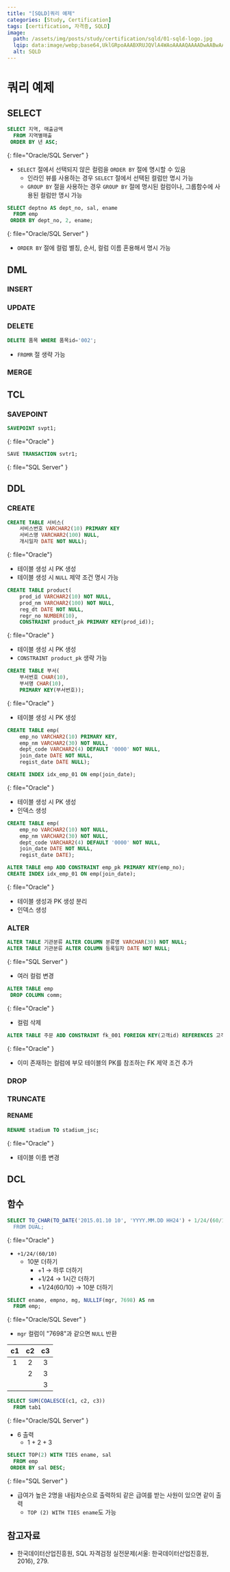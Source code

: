 ```yaml
---
title: "[SQLD]쿼리 예제"
categories: [Study, Certification]
tags: [certification, 자격증, SQLD]
image:
  path: /assets/img/posts/study/certification/sqld/01-sqld-logo.jpg
  lqip: data:image/webp;base64,UklGRpoAAABXRUJQVlA4WAoAAAAQAAAADwAABwAAQUxQSDIAAAARL0AmbZurmr57yyIiqE8oiG0bejIYEQTgqiDA9vqnsUSI6H+oAERp2HZ65qP/VIAWAFZQOCBCAAAA8AEAnQEqEAAIAAVAfCWkAALp8sF8rgRgAP7o9FDvMCkMde9PK7euH5M1m6VWoDXf2FkP3BqV0ZYbO6NA/VFIAAAA
  alt: SQLD
---
```


# 쿼리 예제

## SELECT

```sql
SELECT 지역, 매출금액
  FROM 지역별매출
 ORDER BY 년 ASC;
```
{: file="Oracle/SQL Server" }

- `SELECT` 절에서 선택되지 않은 컬럼을 `ORDER BY` 절에 명시할 수 있음
	+ 인라인 뷰를 사용하는 경우 `SELECT` 절에서 선택된 컬럼만 명시 가능
	+ `GROUP BY` 절을 사용하는 경우 `GROUP BY` 절에 명시된 컬럼이나, 그룹함수에 사용된 컬럼만 명시 가능

```sql
SELECT deptno AS dept_no, sal, ename
  FROM emp
 ORDER BY dept_no, 2, ename;
```
{: file="Oracle/SQL Server" }

- `ORDER BY` 절에 컬럼 별칭, 순서, 컬럼 이름 혼용해서 명시 가능

## DML

### INSERT

### UPDATE

### DELETE

```sql
DELETE 품목 WHERE 품목id='002';
```

- `FROMR` 절 생략 가능

### MERGE

## TCL

### SAVEPOINT

```sql
SAVEPOINT svpt1;
```
{: file="Oracle" }

```sql
SAVE TRANSACTION svtr1;
```
{: file="SQL Server" }

## DDL

### CREATE

```sql
CREATE TABLE 서비스(
    서비스번호 VARCHAR2(10) PRIMARY KEY
    서비스명 VARCHAR2(100) NULL,
    개시일자 DATE NOT NULL);
```
{: file="Oracle"}

- 테이블 생성 시 PK 생성
- 테이블 생성 시 `NULL` 제약 조건 명시 가능

```sql
CREATE TABLE product(
    prod_id VARCHAR2(10) NOT NULL,
    prod_nm VARCHAR2(100) NOT NULL,
    reg_dt DATE NOT NULL,
    regr_no NUMBER(10),
    CONSTRAINT product_pk PRIMARY KEY(prod_id));
```
{: file="Oracle" }

- 테이블 생성 시 PK 생성
- `CONSTRAINT product_pk` 생략 가능

```sql
CREATE TABLE 부서(
    부서번호 CHAR(10),
    부서명 CHAR(10),
    PRIMARY KEY(부서번호));
```
{: file="Oracle" }

- 테이블 생성 시 PK 생성 

```sql
CREATE TABLE emp(
    emp_no VARCHAR2(10) PRIMARY KEY,
    emp_nm VARCHAR2(30) NOT NULL,
    dept_code VARCHAR2(4) DEFAULT '0000' NOT NULL,
    join_date DATE NOT NULL,
    regist_date DATE NULL);

CREATE INDEX idx_emp_01 ON emp(join_date);
```
{: file="Oracle" }

- 테이블 생성 시 PK 생성
- 인덱스 생성

```sql
CREATE TABLE emp(
    emp_no VARCHAR2(10) NOT NULL,
    emp_nm VARCHAR2(30) NOT NULL,
    dept_code VARCHAR2(4) DEFAULT '0000' NOT NULL,
    join_date DATE NOT NULL,
    regist_date DATE);

ALTER TABLE emp ADD CONSTRAINT emp_pk PRIMARY KEY(emp_no);
CREATE INDEX idx_emp_01 ON emp(join_date);
```
{: file="Oracle" }

- 테이블 생성과 PK 생성 분리
- 인덱스 생성

### ALTER

```sql
ALTER TABLE 기관분류 ALTER COLUMN 분류명 VARCHAR(30) NOT NULL;
ALTER TABLE 기관분류 ALTER COLUMN 등록일자 DATE NOT NULL;
```
{: file="SQL Server" }

- 여러 컬럼 변경

```sql
ALTER TABLE emp
 DROP COLUMN comm;
```
{: file="Oracle" }

- 컬럼 삭제

```sql
ALTER TABLE 주문 ADD CONSTRAINT fk_001 FOREIGN KEY(고객id) REFERENCES 고객(고객id) ON DELETE SET NULL;
```
{: file="Oracle" }

- 이미 존재하는 컬럼에 부모 테이블의 PK를 참조하는 FK 제약 조건 추가

### DROP

### TRUNCATE

#### RENAME

```sql
RENAME stadium TO stadium_jsc;
```
{: file="Oracle" }

- 테이블 이름 변경

## DCL

## 함수

```sql
SELECT TO_CHAR(TO_DATE('2015.01.10 10', 'YYYY.MM.DD HH24') + 1/24/(60/10), 'YYYY.MM.DD HH24:MI:SS)
  FROM DUAL;
```
{: file="Oracle" }

- `+1/24/(60/10)`
	+ 10분 더하기
		* +1 → 하루 더하기
		* +1/24 → 1시간 더하기
		* +1/24(60/10) → 10분 더하기

```sql
SELECT ename, empno, mg, NULLIF(mgr, 7698) AS nm
  FROM emp;
```
{: file="Oracle/SQL Sever" }

- `mgr` 컬럼이 "7698"과 같으면 `NULL` 반환

|  c1  |  c2  |  c3  |
|:-----:|:-----:|:-----:|
|   1  |   2   |   3  |
|       |   2   |   3  |
|       |        |   3  |

```sql
SELECT SUM(COALESCE(c1, c2, c3))
  FROM tab1
```
{: file="Oracle/SQL Server" }

- 6 출력
	+ 1 + 2 + 3

```sql
SELECT TOP(2) WITH TIES ename, sal
  FROM emp
 ORDER BY sal DESC;
```
{: file="SQL Server" }

- 급여가 높은 2명을 내림차순으로 출력하되 같은 급여를 받는 사원이 있으면 같이 출력
	+ `TOP (2) WITH TIES ename`도 가능

## 참고자료

- 한국데이터산업진흥원, SQL 자격검정 실전문제(서울: 한국데이터산업진흥원, 2016), 279.